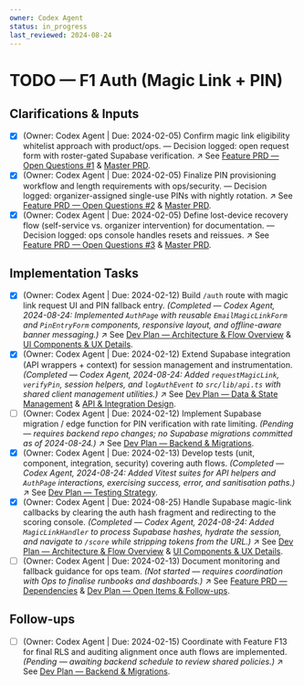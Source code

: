 ```yaml
---
owner: Codex Agent
status: in_progress
last_reviewed: 2024-08-24
---
```


# TODO — F1 Auth (Magic Link + PIN)

## Clarifications & Inputs
- [x] (Owner: Codex Agent | Due: 2024-02-05) Confirm magic link eligibility whitelist approach with product/ops. — Decision logged: open request form with roster-gated Supabase verification. ↗️ See [Feature PRD — Open Questions #1](featurePRD_F1.md#open-questions--recommendations) & [Master PRD](masterPRD.md#feature-specs-mobilefirst).
- [x] (Owner: Codex Agent | Due: 2024-02-05) Finalize PIN provisioning workflow and length requirements with ops/security. — Decision logged: organizer-assigned single-use PINs with nightly rotation. ↗️ See [Feature PRD — Open Questions #2](featurePRD_F1.md#open-questions--recommendations) & [Master PRD](masterPRD.md#feature-specs-mobilefirst).
- [x] (Owner: Codex Agent | Due: 2024-02-05) Define lost-device recovery flow (self-service vs. organizer intervention) for documentation. — Decision logged: ops console handles resets and reissues. ↗️ See [Feature PRD — Open Questions #3](featurePRD_F1.md#open-questions--recommendations) & [Master PRD](masterPRD.md#feature-specs-mobilefirst).

## Implementation Tasks
- [x] (Owner: Codex Agent | Due: 2024-02-12) Build `/auth` route with magic link request UI and PIN fallback entry. *(Completed — Codex Agent, 2024-08-24: Implemented `AuthPage` with reusable `EmailMagicLinkForm` and `PinEntryForm` components, responsive layout, and offline-aware banner messaging.)* ↗️ See [Dev Plan — Architecture & Flow Overview](devplan_F1.md#architecture--flow-overview) & [UI Components & UX Details](devplan_F1.md#ui-components--ux-details).
- [x] (Owner: Codex Agent | Due: 2024-02-12) Extend Supabase integration (API wrappers + context) for session management and instrumentation. *(Completed — Codex Agent, 2024-08-24: Added `requestMagicLink`, `verifyPin`, session helpers, and `logAuthEvent` to `src/lib/api.ts` with shared client management utilities.)* ↗️ See [Dev Plan — Data & State Management](devplan_F1.md#data--state-management) & [API & Integration Design](devplan_F1.md#api--integration-design).
- [ ] (Owner: Codex Agent | Due: 2024-02-12) Implement Supabase migration / edge function for PIN verification with rate limiting. *(Pending — requires backend repo changes; no Supabase migrations committed as of 2024-08-24.)* ↗️ See [Dev Plan — Backend & Migrations](devplan_F1.md#backend--migrations).
- [x] (Owner: Codex Agent | Due: 2024-02-13) Develop tests (unit, component, integration, security) covering auth flows. *(Completed — Codex Agent, 2024-08-24: Added Vitest suites for API helpers and `AuthPage` interactions, exercising success, error, and sanitisation paths.)* ↗️ See [Dev Plan — Testing Strategy](devplan_F1.md#testing-strategy).
- [x] (Owner: Codex Agent | Due: 2024-08-25) Handle Supabase magic-link callbacks by clearing the auth hash fragment and redirecting to the scoring console. *(Completed — Codex Agent, 2024-08-24: Added `MagicLinkHandler` to process Supabase hashes, hydrate the session, and navigate to `/score` while stripping tokens from the URL.)* ↗️ See [Dev Plan — Architecture & Flow Overview](devplan_F1.md#architecture--flow-overview) & [UI Components & UX Details](devplan_F1.md#ui-components--ux-details).
- [ ] (Owner: Codex Agent | Due: 2024-02-13) Document monitoring and fallback guidance for ops team. *(Not started — requires coordination with Ops to finalise runbooks and dashboards.)* ↗️ See [Feature PRD — Dependencies](featurePRD_F1.md#dependencies) & [Dev Plan — Open Items & Follow-ups](devplan_F1.md#open-items--follow-ups).

## Follow-ups
- [ ] (Owner: Codex Agent | Due: 2024-02-15) Coordinate with Feature F13 for final RLS and auditing alignment once auth flows are implemented. *(Pending — awaiting backend schedule to review shared policies.)* ↗️ See [Dev Plan — Backend & Migrations](devplan_F1.md#backend--migrations).

